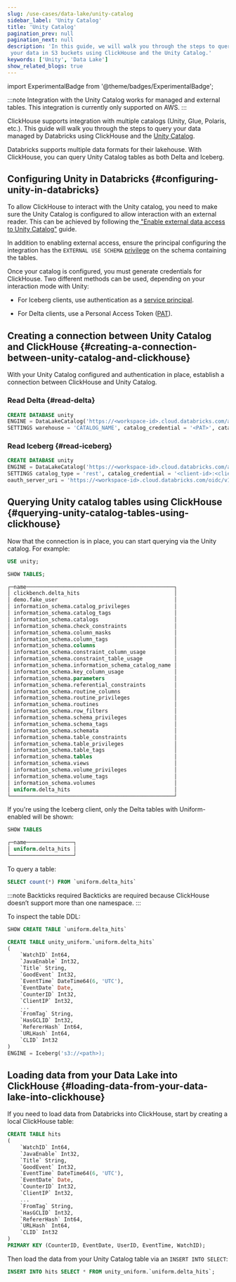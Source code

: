 ```yaml
---
slug: /use-cases/data-lake/unity-catalog
sidebar_label: 'Unity Catalog'
title: 'Unity Catalog'
pagination_prev: null
pagination_next: null
description: 'In this guide, we will walk you through the steps to query
 your data in S3 buckets using ClickHouse and the Unity Catalog.'
keywords: ['Unity', 'Data Lake']
show_related_blogs: true
---
```


import ExperimentalBadge from '@theme/badges/ExperimentalBadge';

<ExperimentalBadge/>

:::note
Integration with the Unity Catalog works for managed and external tables.
This integration is currently only supported on AWS.
:::

ClickHouse supports integration with multiple catalogs (Unity, Glue, Polaris, etc.). This guide will walk you through the steps to query your data managed by Databricks using ClickHouse and the [Unity Catalog](https://www.databricks.com/product/unity-catalog). 

Databricks supports multiple data formats for their lakehouse. With ClickHouse, you can query Unity Catalog tables as both Delta and Iceberg.

## Configuring Unity in Databricks {#configuring-unity-in-databricks}

To allow ClickHouse to interact with the Unity catalog, you need to make sure the Unity Catalog is configured to allow interaction with an external reader. This can be achieved by following the[ "Enable external data access to Unity Catalog"](https://docs.databricks.com/aws/en/external-access/admin) guide.

In addition to enabling external access, ensure the principal configuring the integration has the `EXTERNAL USE SCHEMA` [privilege](https://docs.databricks.com/aws/en/external-access/admin#external-schema) on the schema containing the tables.

Once your catalog is configured, you must generate credentials for ClickHouse. Two different methods can be used, depending on your interaction mode with Unity:

* For Iceberg clients, use authentication as a [service principal](https://docs.databricks.com/aws/en/dev-tools/auth/oauth-m2m).

* For Delta clients, use a Personal Access Token ([PAT](https://docs.databricks.com/aws/en/dev-tools/auth/pat)).


## Creating a connection between Unity Catalog and ClickHouse {#creating-a-connection-between-unity-catalog-and-clickhouse}

With your Unity Catalog configured and authentication in place, establish a connection between ClickHouse and Unity Catalog.

### Read Delta {#read-delta}

```sql
CREATE DATABASE unity
ENGINE = DataLakeCatalog('https://<workspace-id>.cloud.databricks.com/api/2.1/unity-catalog')
SETTINGS warehouse = 'CATALOG_NAME', catalog_credential = '<PAT>', catalog_type = 'unity'
```

### Read Iceberg {#read-iceberg}

```sql
CREATE DATABASE unity
ENGINE = DataLakeCatalog('https://<workspace-id>.cloud.databricks.com/api/2.1/unity-catalog/iceberg')
SETTINGS catalog_type = 'rest', catalog_credential = '<client-id>:<client-secret>', warehouse = 'workspace', 
oauth_server_uri = 'https://<workspace-id>.cloud.databricks.com/oidc/v1/token', auth_scope = 'all-apis,sql'
```

## Querying Unity catalog tables using ClickHouse {#querying-unity-catalog-tables-using-clickhouse}

Now that the connection is in place, you can start querying via the Unity catalog. For example:

```sql
USE unity;

SHOW TABLES;

┌─name───────────────────────────────────────────────┐
│ clickbench.delta_hits                              │
│ demo.fake_user                                     │
│ information_schema.catalog_privileges              │
│ information_schema.catalog_tags                    │
│ information_schema.catalogs                        │
│ information_schema.check_constraints               │
│ information_schema.column_masks                    │
│ information_schema.column_tags                     │
│ information_schema.columns                         │
│ information_schema.constraint_column_usage         │
│ information_schema.constraint_table_usage          │
│ information_schema.information_schema_catalog_name │
│ information_schema.key_column_usage                │
│ information_schema.parameters                      │
│ information_schema.referential_constraints         │
│ information_schema.routine_columns                 │
│ information_schema.routine_privileges              │
│ information_schema.routines                        │
│ information_schema.row_filters                     │
│ information_schema.schema_privileges               │
│ information_schema.schema_tags                     │
│ information_schema.schemata                        │
│ information_schema.table_constraints               │
│ information_schema.table_privileges                │
│ information_schema.table_tags                      │
│ information_schema.tables                          │
│ information_schema.views                           │
│ information_schema.volume_privileges               │
│ information_schema.volume_tags                     │
│ information_schema.volumes                         │
│ uniform.delta_hits                                 │
└────────────────────────────────────────────────────┘
```

If you're using the Iceberg client, only the Delta tables with Uniform-enabled will be shown:

```sql
SHOW TABLES

┌─name───────────────┐
│ uniform.delta_hits │
└────────────────────┘
```

To query a table:

```sql
SELECT count(*) FROM `uniform.delta_hits`
```

:::note Backticks required
Backticks are required because ClickHouse doesn’t support more than one namespace.
:::

To inspect the table DDL:

```sql
SHOW CREATE TABLE `uniform.delta_hits`

CREATE TABLE unity_uniform.`uniform.delta_hits`
(
    `WatchID` Int64,
    `JavaEnable` Int32,
    `Title` String,
    `GoodEvent` Int32,
    `EventTime` DateTime64(6, 'UTC'),
    `EventDate` Date,
    `CounterID` Int32,
    `ClientIP` Int32,
    ...
    `FromTag` String,
    `HasGCLID` Int32,
    `RefererHash` Int64,
    `URLHash` Int64,
    `CLID` Int32
)
ENGINE = Iceberg('s3://<path>);

```

## Loading data from your Data Lake into ClickHouse {#loading-data-from-your-data-lake-into-clickhouse}

If you need to load data from Databricks into ClickHouse, start by creating a local ClickHouse table:

```sql
CREATE TABLE hits
(
    `WatchID` Int64,
    `JavaEnable` Int32,
    `Title` String,
    `GoodEvent` Int32,
    `EventTime` DateTime64(6, 'UTC'),
    `EventDate` Date,
    `CounterID` Int32,
    `ClientIP` Int32,
    ...
    `FromTag` String,
    `HasGCLID` Int32,
    `RefererHash` Int64,
    `URLHash` Int64,
    `CLID` Int32
)
PRIMARY KEY (CounterID, EventDate, UserID, EventTime, WatchID);
```

Then load the data from your Unity Catalog table via an `INSERT INTO SELECT`:

```sql
INSERT INTO hits SELECT * FROM unity_uniform.`uniform.delta_hits`;
```
